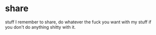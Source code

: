 # share
stuff I remember to share, do whatever the fuck you want with my stuff if you don't do anything shitty with it.
